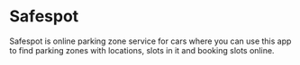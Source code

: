 # Safespot
Safespot is online parking zone service for cars where you can use this app to find parking zones with locations, slots in it and booking slots online. 
